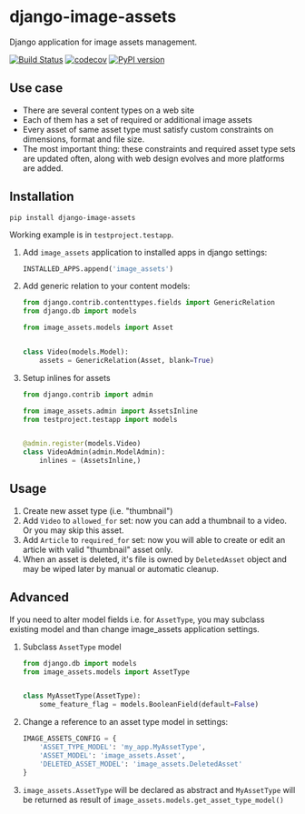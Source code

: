 django-image-assets
===================

Django application for image assets management.

[![Build Status](https://travis-ci.org/just-work/django-image-assets.svg?branch=master)](https://travis-ci.org/just-work/django-image-assets)
[![codecov](https://codecov.io/gh/just-work/django-image-assets/branch/master/graph/badge.svg)](https://codecov.io/gh/just-work/django-image-assets)
[![PyPI version](https://badge.fury.io/py/django-image-assets.svg)](https://badge.fury.io/py/django-image-assets)

Use case
--------

* There are several content types on a web site
* Each of them has a set of required or additional image assets
* Every asset of same asset type must satisfy custom constraints on dimensions, 
    format and file size.
* The most important thing: these constraints and required asset type sets are
    updated often, along with web design evolves and more platforms are added.

Installation
------------

```shell script
pip install django-image-assets
```

Working example is in `testproject.testapp`.

1. Add `image_assets` application to installed apps in django settings:
    ```python
    INSTALLED_APPS.append('image_assets')
    ```
2. Add generic relation to your content models:
    ```python
    from django.contrib.contenttypes.fields import GenericRelation
    from django.db import models
    
    from image_assets.models import Asset
    
    
    class Video(models.Model):
        assets = GenericRelation(Asset, blank=True)
    ```
   
3. Setup inlines for assets
    ```python
    from django.contrib import admin
    
    from image_assets.admin import AssetsInline
    from testproject.testapp import models
    
    
    @admin.register(models.Video)
    class VideoAdmin(admin.ModelAdmin):
        inlines = (AssetsInline,)
    ```

Usage
-----

1. Create new asset type (i.e. "thumbnail")
2. Add `Video` to `allowed_for` set: now you can add a thumbnail to a video. Or 
    you may skip this asset.
3. Add `Article` to `required_for` set: now you will able to create or edit
    an article with valid "thumbnail" asset only.
4. When an asset is deleted, it's file is owned by `DeletedAsset` object and may 
    be wiped later by manual or automatic cleanup.

Advanced
--------

If you need to alter model fields i.e. for `AssetType`, you may subclass
existing model and than change image_assets application settings.

1. Subclass `AssetType` model
    ```python
    from django.db import models
    from image_assets.models import AssetType
    
    
    class MyAssetType(AssetType):
        some_feature_flag = models.BooleanField(default=False)
    ```
2. Change a reference to an asset type model in settings:
    ```python
    IMAGE_ASSETS_CONFIG = {
        'ASSET_TYPE_MODEL': 'my_app.MyAssetType',
        'ASSET_MODEL': 'image_assets.Asset',
        'DELETED_ASSET_MODEL': 'image_assets.DeletedAsset'
    }
    ```
3. `image_assets.AssetType` will be declared as abstract and `MyAssetType`
    will be returned as result of `image_assets.models.get_asset_type_model()`
